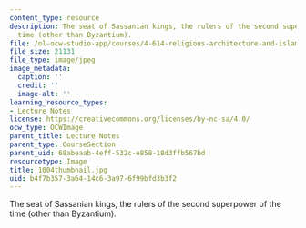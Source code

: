 ```yaml
---
content_type: resource
description: The seat of Sassanian kings, the rulers of the second superpower of the
  time (other than Byzantium).
file: /ol-ocw-studio-app/courses/4-614-religious-architecture-and-islamic-cultures-fall-2002/b4f7b3573a6414c63a976f99bfd3b3f2_1004thumbnail.jpg
file_size: 21131
file_type: image/jpeg
image_metadata:
  caption: ''
  credit: ''
  image-alt: ''
learning_resource_types:
- Lecture Notes
license: https://creativecommons.org/licenses/by-nc-sa/4.0/
ocw_type: OCWImage
parent_title: Lecture Notes
parent_type: CourseSection
parent_uid: 68abeaab-4eff-532c-e858-18d3ffb567bd
resourcetype: Image
title: 1004thumbnail.jpg
uid: b4f7b357-3a64-14c6-3a97-6f99bfd3b3f2
---
```

The seat of Sassanian kings, the rulers of the second superpower of the time (other than Byzantium).